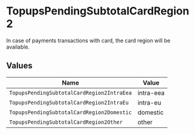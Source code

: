 # TopupsPendingSubtotalCardRegion2

In case of payments transactions with card, the card region will be available.


## Values

| Name                                       | Value                                      |
| ------------------------------------------ | ------------------------------------------ |
| `TopupsPendingSubtotalCardRegion2IntraEea` | intra-eea                                  |
| `TopupsPendingSubtotalCardRegion2IntraEu`  | intra-eu                                   |
| `TopupsPendingSubtotalCardRegion2Domestic` | domestic                                   |
| `TopupsPendingSubtotalCardRegion2Other`    | other                                      |